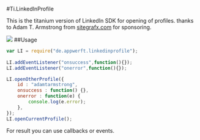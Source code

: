 #Ti.LinkedInProfile

This is the titanium version of LinkedIn SDK for opening of profiles. thanks to Adam T. Armstrong from [sitegrafx.com](sitegrafx.com) for sponsoring. 

![](https://encrypted-tbn0.gstatic.com/images?q=tbn:ANd9GcQPOr7ie7h6WqYwHZmsAOhwDY_TrfZ19aR9E_FEv10D-GBCIz24cA)
##Usage   

```javascript
var LI = require("de.appwerft.linkedinprofile");
  
LI.addEventListener("onsuccess",function(){});
LI.addEventListener("onerror",function(){});

LI.openOtherProfile({
	id : "adamtarmstrong",
	onsuccess : function() {},
	onerror : function(e) {
		console.log(e.error);
	},
});
LI.openCurrentProfile();
```
For result you can use callbacks or events.